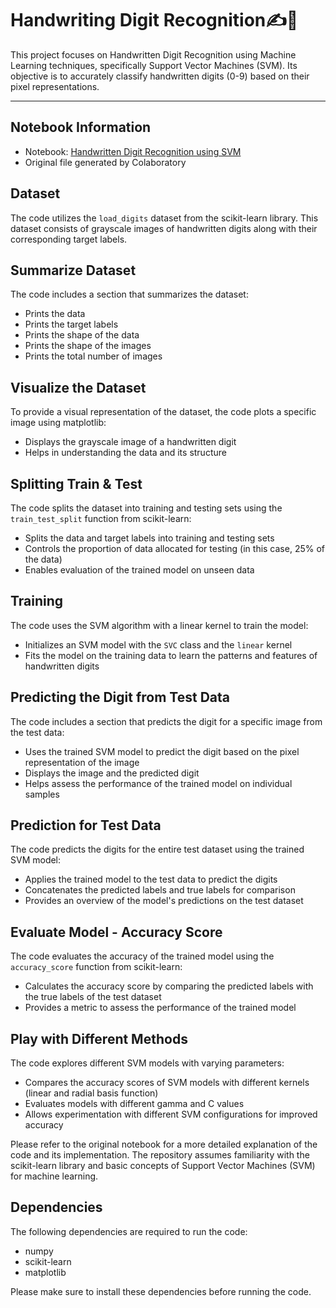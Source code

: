 # Handwriting Digit Recognition✍️🔢
This project focuses on Handwritten Digit Recognition using Machine Learning techniques, specifically Support Vector Machines (SVM). Its objective is to accurately classify handwritten digits (0-9) based on their pixel representations.

---

## Notebook Information

- Notebook: [Handwritten Digit Recognition using SVM](https://github.com/Elixirion/Handwriting_Digit_Recognition/blob/main/Handwritten_Digit_Recognition_using_SVM.ipynb)
- Original file generated by Colaboratory

## Dataset

The code utilizes the `load_digits` dataset from the scikit-learn library. This dataset consists of grayscale images of handwritten digits along with their corresponding target labels.

## Summarize Dataset

The code includes a section that summarizes the dataset:
- Prints the data
- Prints the target labels
- Prints the shape of the data
- Prints the shape of the images
- Prints the total number of images


## Visualize the Dataset

To provide a visual representation of the dataset, the code plots a specific image using matplotlib:
- Displays the grayscale image of a handwritten digit
- Helps in understanding the data and its structure


## Splitting Train & Test

The code splits the dataset into training and testing sets using the `train_test_split` function from scikit-learn:
- Splits the data and target labels into training and testing sets
- Controls the proportion of data allocated for testing (in this case, 25% of the data)
- Enables evaluation of the trained model on unseen data


## Training

The code uses the SVM algorithm with a linear kernel to train the model:
- Initializes an SVM model with the `SVC` class and the `linear` kernel
- Fits the model on the training data to learn the patterns and features of handwritten digits


## Predicting the Digit from Test Data

The code includes a section that predicts the digit for a specific image from the test data:
- Uses the trained SVM model to predict the digit based on the pixel representation of the image
- Displays the image and the predicted digit
- Helps assess the performance of the trained model on individual samples


## Prediction for Test Data

The code predicts the digits for the entire test dataset using the trained SVM model:
- Applies the trained model to the test data to predict the digits
- Concatenates the predicted labels and true labels for comparison
- Provides an overview of the model's predictions on the test dataset


## Evaluate Model - Accuracy Score

The code evaluates the accuracy of the trained model using the `accuracy_score` function from scikit-learn:
- Calculates the accuracy score by comparing the predicted labels with the true labels of the test dataset
- Provides a metric to assess the performance of the trained model


## Play with Different Methods

The code explores different SVM models with varying parameters:
- Compares the accuracy scores of SVM models with different kernels (linear and radial basis function)
- Evaluates models with different gamma and C values
- Allows experimentation with different SVM configurations for improved accuracy

Please refer to the original notebook for a more detailed explanation of the code and its implementation. The repository assumes familiarity with the scikit-learn library and basic concepts of Support Vector Machines (SVM) for machine learning.


## Dependencies

The following dependencies are required to run the code:
- numpy
- scikit-learn
- matplotlib

Please make sure to install these dependencies before running the code.

